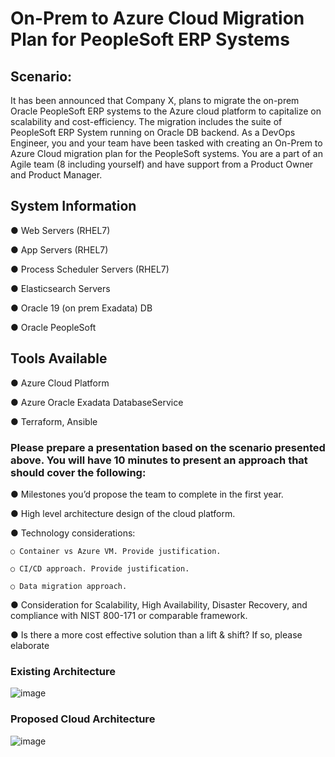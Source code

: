 # On-Prem to Azure Cloud Migration Plan for PeopleSoft ERP Systems

## Scenario:

It has been announced that Company X, plans to migrate the on-prem Oracle PeopleSoft ERP systems to the Azure cloud platform to capitalize on scalability and cost-efficiency. The migration includes the suite of PeopleSoft ERP System running on Oracle DB backend.
As a DevOps Engineer, you and your team have been tasked with creating an On-Prem to Azure Cloud migration plan for the PeopleSoft systems. You are a part of an Agile team (8 including yourself) and have support from a Product Owner and Product Manager.

## System Information

● Web Servers (RHEL7)

● App Servers (RHEL7)

● Process Scheduler Servers (RHEL7)

● Elasticsearch Servers

● Oracle 19 (on prem Exadata) DB

● Oracle PeopleSoft

## Tools Available

● Azure Cloud Platform

● Azure Oracle Exadata DatabaseService

● Terraform, Ansible

### Please prepare a presentation based on the scenario presented above. You will have 10 minutes to present an approach that should cover the following:

 ● Milestones you’d propose the team to complete in the first year.

 ● High level architecture design of the cloud platform.

 ● Technology considerations:

    ○ Container vs Azure VM. Provide justification.

    ○ CI/CD approach. Provide justification.

    ○ Data migration approach.

 ● Consideration for Scalability, High Availability, Disaster Recovery, and compliance with NIST 800-171 or comparable framework.

 ● Is there a more cost effective solution than a lift & shift? If so, please elaborate

 ### Existing Architecture

 ![image](https://github.com/harshithaanuganti/cloud_migration_plan/assets/74675390/0efc8924-3d16-4e88-847c-f40ca0e9d205)

### Proposed Cloud Architecture

![image](https://github.com/harshithaanuganti/cloud_migration_plan/assets/74675390/c5c9d64d-6012-4e07-a3e1-4bbdc3cb1c23)


